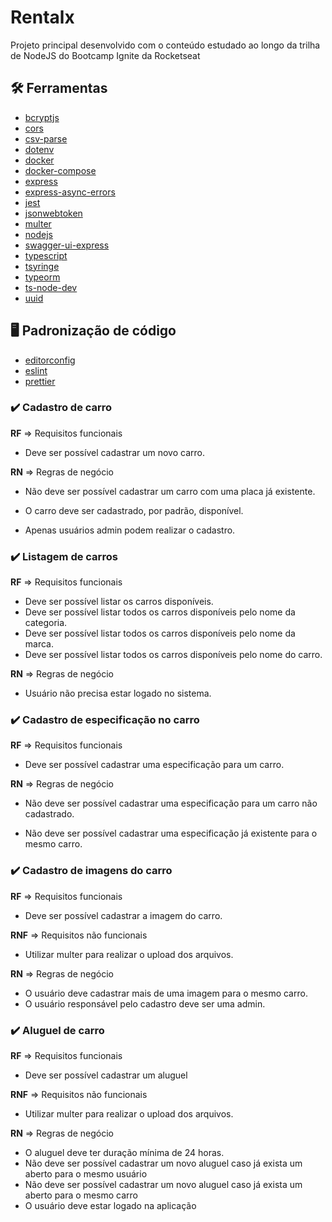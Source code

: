 # Rentalx

Projeto principal desenvolvido com o conteúdo estudado ao longo da trilha de NodeJS do Bootcamp Ignite da Rocketseat

## :hammer_and_wrench: Ferramentas

- [bcryptjs](https://www.npmjs.com/package/bcryptjs)
- [cors](https://www.npmjs.com/package/cors)
- [csv-parse](https://www.npmjs.com/package/csv-parse)
- [dotenv](https://www.npmjs.com/package/dotenv)
- [docker](https://docs.docker.com/)
- [docker-compose](https://docs.docker.com/compose/)
- [express](https://expressjs.com/pt-br/)
- [express-async-errors](https://www.npmjs.com/package/express-async-errors)
- [jest](https://jestjs.io/pt-BR/)
- [jsonwebtoken](https://www.npmjs.com/package/jsonwebtoken)
- [multer](https://www.npmjs.com/package/multer)
- [nodejs](https://nodejs.org/en/docs/)
- [swagger-ui-express](https://www.npmjs.com/package/swagger-ui-express)
- [typescript](https://www.typescriptlang.org/)
- [tsyringe](https://www.npmjs.com/package/tsyringe)
- [typeorm](https://www.npmjs.com/package/typeorm)
- [ts-node-dev](https://www.npmjs.com/package/ts-node-dev)
- [uuid](https://www.npmjs.com/package/uuid)

## :desktop_computer: Padronização de código

- [editorconfig](https://EditorConfig.org)
- [eslint](https://eslint.org/)
- [prettier](https://prettier.io/)

### :heavy_check_mark: Cadastro de carro

**RF** => Requisitos funcionais

- Deve ser possível cadastrar um novo carro.

**RN** => Regras de negócio

- Não deve ser possível cadastrar um carro com uma placa já existente.

- O carro deve ser cadastrado, por padrão, disponível.

- Apenas usuários admin podem realizar o cadastro.

### :heavy_check_mark: Listagem de carros

**RF** => Requisitos funcionais

- Deve ser possível listar os carros disponíveis.
- Deve ser possível listar todos os carros disponíveis pelo nome da categoria.
- Deve ser possível listar todos os carros disponíveis pelo nome da marca.
- Deve ser possível listar todos os carros disponíveis pelo nome do carro.

**RN** => Regras de negócio

- Usuário não precisa estar logado no sistema.

### :heavy_check_mark: Cadastro de especificação no carro

**RF** => Requisitos funcionais

- Deve ser possível cadastrar uma especificação para um carro.

**RN** => Regras de negócio

- Não deve ser possível cadastrar uma especificação para um carro não cadastrado.

- Não deve ser possível cadastrar uma especificação já existente para o mesmo carro.

### :heavy_check_mark: Cadastro de imagens do carro

**RF** => Requisitos funcionais

- Deve ser possível cadastrar a imagem do carro.

**RNF** => Requisitos não funcionais

- Utilizar multer para realizar o upload dos arquivos.

**RN** => Regras de negócio

- O usuário deve cadastrar mais de uma imagem para o mesmo carro.
- O usuário responsável pelo cadastro deve ser uma admin.

### :heavy_check_mark: Aluguel de carro

**RF** => Requisitos funcionais

- Deve ser possível cadastrar um aluguel

**RNF** => Requisitos não funcionais

- Utilizar multer para realizar o upload dos arquivos.

**RN** => Regras de negócio

- O aluguel deve ter duração mínima de 24 horas.
- Não deve ser possível cadastrar um novo aluguel caso já exista um aberto para o mesmo usuário
- Não deve ser possível cadastrar um novo aluguel caso já exista um aberto para o mesmo carro
- O usuário deve estar logado na aplicação
